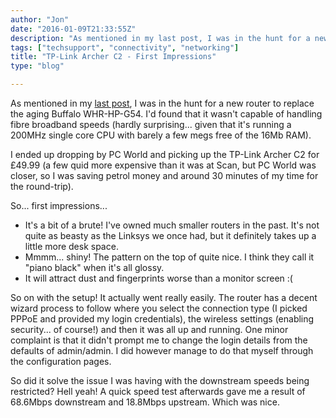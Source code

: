 ```yaml
---
author: "Jon"
date: "2016-01-09T21:33:55Z"
description: "As mentioned in my last post, I was in the hunt for a new router to replace the aging Buffalo WHR-HP-G54."
tags: ["techsupport", "connectivity", "networking"]
title: "TP-Link Archer C2 - First Impressions"
type: "blog"

---
```

As mentioned in my [last post](http://jonifen.co.uk/post/2016/buffalo-whr-hp-g54/), I was in the hunt for a new router to replace the aging Buffalo WHR-HP-G54. I'd found that it wasn't capable of handling fibre broadband speeds (hardly surprising... given that it's running a 200MHz single core CPU with barely a few megs free of the 16Mb RAM).

I ended up dropping by PC World and picking up the TP-Link Archer C2 for £49.99 (a few quid more expensive than it was at Scan, but PC World was closer, so I was saving petrol money and around 30 minutes of my time for the round-trip).

So... first impressions...

* It's a bit of a brute! I've owned much smaller routers in the past. It's not quite as beasty as the Linksys we once had, but it definitely takes up a little more desk space.
* Mmmm... shiny! The pattern on the top of quite nice. I think they call it "piano black" when it's all glossy.
* It will attract dust and fingerprints worse than a monitor screen :(

So on with the setup! It actually went really easily. The router has a decent wizard process to follow where you select the connection type (I picked PPPoE and provided my login credentials), the wireless settings (enabling security... of course!) and then it was all up and running. One minor complaint is that it didn't prompt me to change the login details from the defaults of admin/admin. I did however manage to do that myself through the configuration pages.

So did it solve the issue I was having with the downstream speeds being restricted? Hell yeah! A quick speed test afterwards gave me a result of 68.6Mbps downstream and 18.8Mbps upstream. Which was nice.

